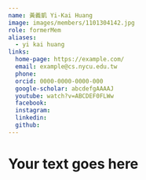 ```yaml
---
name: 黃義凱 Yi-Kai Huang 
image: images/members/1101304142.jpg 
role: formerMem
aliases:
  - yi kai huang
links:
  home-page: https://example.com/
  email: example@cs.nycu.edu.tw
  phone: 
  orcid: 0000-0000-0000-000
  google-scholar: abcdefgAAAAJ
  youtube: watch?v=ABCDEF0FLWw
  facebook:
  instagram:
  linkedin:
  github:
---
```

# Your text goes here
